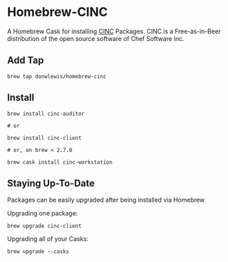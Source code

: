 # Homebrew-CINC

A Homebrew Cask for installing [CINC](https://cinc.sh/) Packages. CINC is a Free-as-in-Beer distribution of the open source software of Chef Software Inc.

## Add Tap

```
brew tap donwlewis/homebrew-cinc
```

## Install

```
brew install cinc-auditor

# or

brew install cinc-client

# or, on brew < 2.7.0

brew cask install cinc-workstation
```

## Staying Up-To-Date

Packages can be easily upgraded after being installed via Homebrew

Upgrading one package:

```
brew upgrade cinc-client
```

Upgrading all of your Casks:

```
brew upgrade --casks
```
